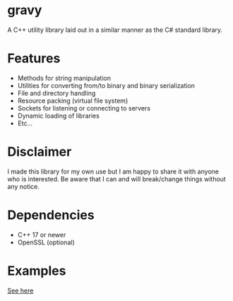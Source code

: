 # gravy
A C++ utility library laid out in a similar manner as the C# standard library.

# Features
- Methods for string manipulation
- Utilities for converting from/to binary and binary serialization
- File and directory handling
- Resource packing (virtual file system)
- Sockets for listening or connecting to servers
- Dynamic loading of libraries
- Etc...

# Disclaimer
I made this library for my own use but I am happy to share it with anyone who is interested. Be aware that I can and will break/change things without any notice.

# Dependencies
- C++ 17 or newer
- OpenSSL (optional)

# Examples
[See here](https://github.com/japajoe/gravylib/tree/main/examples)